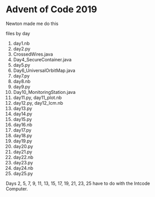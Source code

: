 # Advent of Code 2019
Newton made me do this

files by day
1. day1.nb
2. day2.py
3. CrossedWires.java
4. Day4_SecureContainer.java
5. day5.py
6. Day6_UniversalOrbitMap.java
7. day7.py
8. day8.nb
9. day9.py
10. Day10_MonitoringStation.java
11. day11.py, day11_plot.nb
12. day12.py, day12_lcm.nb
13. day13.py
14. day14.py
15. day15.py
16. day16.nb
17. day17.py
18. day18.py
19. day19.py
20. day20.py
21. day21.py
22. day22.nb
23. day23.py
24. day24.nb
25. day25.py

Days 2, 5, 7, 9, 11, 13, 15, 17, 19, 21, 23, 25 have to do with the Intcode Computer.
